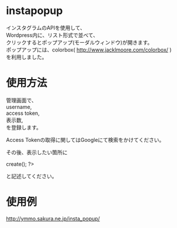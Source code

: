 # instapopup

インスタグラムのAPIを使用して、  
Wordpress内に、リスト形式で並べて、  
クリックするとポップアップ(モーダルウィンドウ)が開きます。  
ポップアップには、colorbox( http://www.jacklmoore.com/colorbox/ )  
を利用しました。  

# 使用方法

管理画面で、  
username,  
access token,   
表示数,  
を登録します。  

Access Tokenの取得に関してはGoogleにて検索をかけてください。  
  
その後、表示したい箇所に  
<?php echo $instapopup->create(); ?>  
と記述してください。

# 使用例

http://ymmo.sakura.ne.jp/insta_popup/
